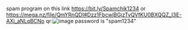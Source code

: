 spam program on this link https://bit.ly/Spamchik1234 or https://mega.nz/file/QmYRnQDI#Dzz1FbcwjBGjzTvQVfKU0BXQQZ_I3E-AXj_aNLqBCNo
qr:![image](https://user-images.githubusercontent.com/99083114/207151378-ccfda53d-06a7-4195-aafd-34b23e2433c2.png)
password is "spam1234"
